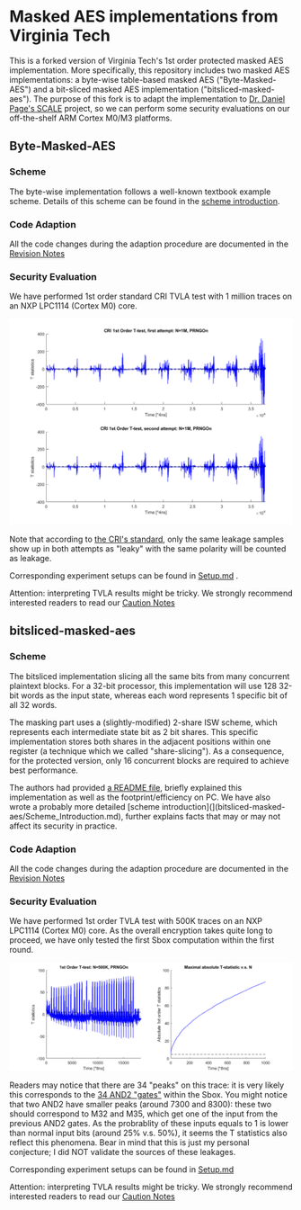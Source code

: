 # Masked AES implementations from Virginia Tech
This is a forked version of Virginia Tech's 1st order protected masked AES implementation. More specifically, this repository includes two masked AES implementations: a byte-wise table-based masked AES \("Byte-Masked-AES"\) and a bit-sliced masked AES implementation \("bitsliced-masked-aes"\). The purpose of this fork is to adapt the implementation to [Dr. Daniel Page's SCALE](https://github.com/danpage/scale-hw) project, so  we can perform some security evaluations on our off-the-shelf ARM Cortex M0/M3 platforms.

## Byte-Masked-AES
### Scheme
The byte-wise implementation follows a well-known textbook example scheme. Details of this scheme can be found in the [scheme introduction](Byte-Masked-AES/Scheme_Introduction.md).

### Code Adaption 
All the code changes during the adaption procedure are documented in the [Revision Notes](Byte-Masked-AES/Revision_Notes.md)
 
### Security Evaluation
We have performed 1st order standard CRI TVLA test with 1 million traces on an NXP LPC1114 \(Cortex M0\) core. 

![Ttest results](Byte-Masked-AES/TVLA-Test/Ttest.PNG) 

Note that according to [the CRI's standard](https://csrc.nist.gov/csrc/media/events/non-invasive-attack-testing-workshop/documents/08_goodwill.pdf), only the same leakage samples show up in both attempts as "leaky" with the same polarity will be counted as leakage.

Corresponding experiment setups can be found in [Setup.md](Byte-Masked-AES/TVLA-Test/Setup.md) .

Attention: interpreting TVLA results might be tricky. We strongly recommend interested readers to read our [Caution Notes](Byte-Masked-AES/TVLA-Test/Caution-Notes.md)

## bitsliced-masked-aes
### Scheme
The bitsliced implementation slicing all the same bits from many concurrent plaintext blocks. For a 32-bit processor, this implementation will use 128 32-bit words as the input state, whereas each word represents 1 specific bit of all 32 words. 

The masking part uses a (slightly-modified) 2-share ISW scheme, which represents each intermediate state bit as 2 bit shares. This specific implementation stores both shares in the adjacent positions within one register (a technique which we called "share-slicing"). As a consequence, for the protected version, only 16 concurrent blocks are required to achieve best performance.

The authors had provided [a README file](bitsliced-masked-aes/README.md), briefly explained this implementation as well as the footprint/efficiency on PC. We have also wrote a probably more detailed [scheme introduction](](bitsliced-masked-aes/Scheme_Introduction.md), further explains facts that may or may not affect its security in practice.

### Code Adaption 
All the code changes during the adaption procedure are documented in the [Revision Notes](bitsliced-masked-aes/Revision_Notes.md)


### Security Evaluation
We have performed 1st order TVLA test with 500K traces on an NXP LPC1114 \(Cortex M0\) core. As the overall encryption takes quite long to proceed, we have only tested the first Sbox computation within the first round. 

![Ttest results](bitsliced-masked-aes/TVLA-Test/Ttest.PNG) 

Readers may notice that there are 34 "peaks" on this trace: it is very likely this corresponds to the [34 AND2 "gates"](bitsliced-masked-aes/bs.c) within the Sbox. You might notice that two AND2 have smaller peaks (around 7300 and 8300): these two should correspond to M32 and M35, which get one of the input from the previous AND2 gates. As the probrablity of these inputs equals to 1 is lower than normal input bits (around 25\% v.s. 50\%), it seems the T statistics also reflect this phenomena. Bear in mind that this is just my personal conjecture; I did NOT validate the sources of these leakages.  

Corresponding experiment setups can be found in [Setup.md](bitsliced-masked-aes/TVLA-Test/Setup.md)

Attention: interpreting TVLA results might be tricky. We strongly recommend interested readers to read our [Caution Notes](bitsliced-masked-aes/TVLA-Test/Caution-Notes.md)


